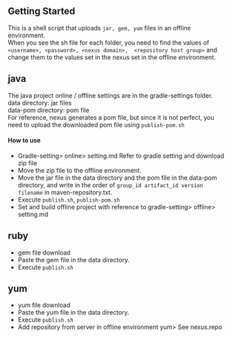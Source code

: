 ## Getting Started
This is a shell script that uploads `jar, gem, yum` files in an offline environment.   
When you see the sh file for each folder, you need to find the values ​​of `<username>, <password>, <nexus domain>, 
<repository host group>` and change them to the values ​​set in the nexus set in the offline environment.

## java
The java project online / offline settings are in the gradle-settings folder.   
data directory: jar files   
data-pom directory: pom file   
For reference, nexus generates a pom file, but since it is not perfect, you need to upload the downloaded pom file 
using `publish-pom.sh`

#### How to use
* Gradle-setting> online> setting.md Refer to gradle setting and download zip file   
* Move the zip file to the offline environment.   
* Move the jar file in the data directory and the pom file in the data-pom directory, 
and write in the order of `group_id artifact_id version filename` in maven-repository.txt.
* Execute `publish.sh`, `publish-pom.sh`
* Set and build offline project with reference to gradle-setting> offline> setting.md

## ruby
* gem file download
* Paste the gem file in the data directory.
* Execute `publish.sh`

## yum
* yum file download
* Paste the yum file in the data directory.
* Execute `publish.sh`
* Add repository from server in offline environment yum> See nexus.repo
